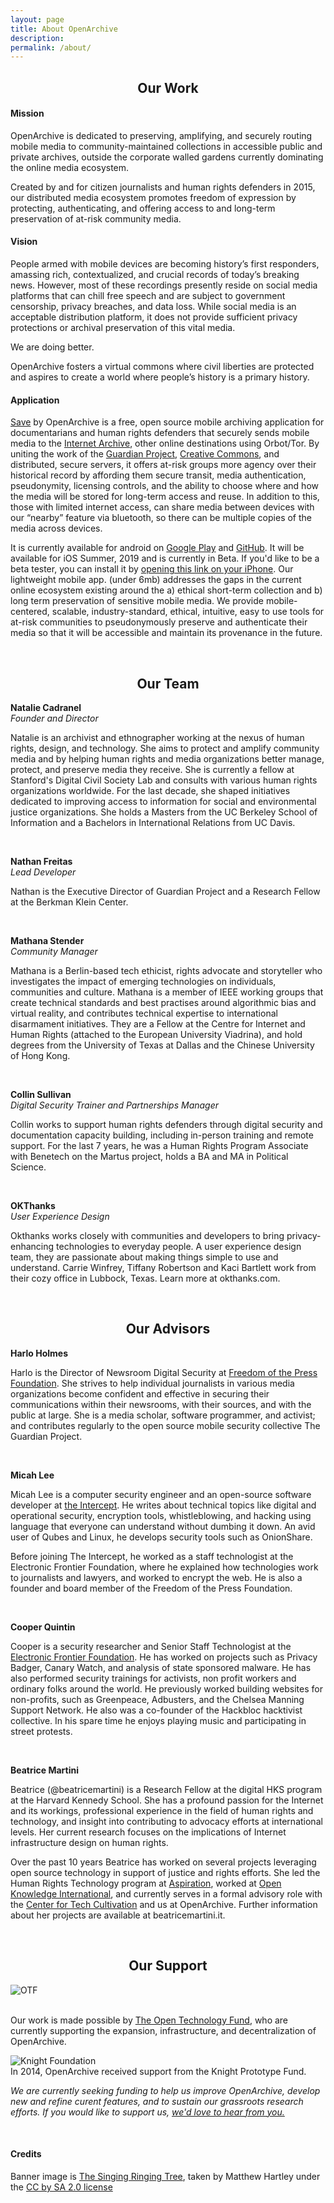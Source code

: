 ```yaml
---
layout: page
title: About OpenArchive
description:
permalink: /about/
---
```


<h2 style="text-align: center;">Our Work</h2>
<h4 class="textTeal">Mission</h4>
<p>OpenArchive is dedicated to preserving, amplifying, and securely routing mobile media to community-maintained collections in accessible public and private archives, outside the corporate walled gardens currently dominating the online media ecosystem.</p>
<p>Created by and for citizen journalists and human rights defenders in 2015, our distributed media ecosystem promotes freedom of expression by protecting, authenticating, and offering access to and long-term preservation of at-risk community media.</p>
<p>
  </p>

<h4 class="textTeal">Vision</h4>
<p>People armed with mobile devices are becoming history’s first responders, amassing rich, contextualized, and crucial records of today’s breaking news. However, most of these recordings presently reside on social media platforms that can chill free speech and are subject to government censorship, privacy breaches, and data loss. While social media is an acceptable distribution platform, it does not provide sufficient privacy protections or archival preservation of this vital media.</p>

<p>We are doing better.</p>

<p>OpenArchive fosters a virtual commons where civil liberties are protected and aspires to create a world where people’s history is a primary history.</p>

<p>
  </p>
<h4 class="textTeal">Application</h4>
<p><a target="_blank" href="https://open-archive.org/save/"> <span class="appName">Save</span></a> by OpenArchive is a free, open source mobile archiving application for documentarians and human rights defenders that securely sends mobile media to the <a href="https://archive.org/">Internet Archive</a>, other online destinations using Orbot/Tor. By uniting the work of the <a href="http://guardianproject.info/">Guardian Project</a>, <a href="https://creativecommons.org/">Creative Commons</a>, and distributed, secure servers, it offers at-risk groups more agency over their historical record by affording them secure transit, media authentication, pseudonymity, licensing controls, and the ability to choose where and how the media will be stored for long-term access and reuse. In addition to this, those with limited internet access, can share media between devices with our “nearby” feature via bluetooth, so there can be multiple copies of the media across devices.</p>
<p>It is currently available for android on <a href="http://bit.ly/29ewnaD">Google Play</a> and <a href="http://bit.ly/29jDPDo">GitHub</a>. It will be available for iOS Summer, 2019 and is currently in Beta. If you'd like to be a beta tester, you can install it by <a target="_blank" href="https://testflight.apple.com/join/ggJjJ6bF">opening this link on your iPhone</a>. Our lightweight mobile app. (under 6mb) addresses the gaps in the current online ecosystem existing around the a) ethical short-term collection and b) long term preservation of sensitive mobile media. We provide mobile-centered, scalable, industry-standard, ethical, intuitive, easy to use tools for at-risk communities to pseudonymously preserve and authenticate their media so that it will be accessible and maintain its provenance in the future.</p>
<br>
<h2 style="text-align: center;">Our Team</h2>
<p><b>Natalie Cadranel</b>
<br>
  <i>Founder and Director</i>
 <br>
<p>Natalie is an archivist and ethnographer working at the nexus of human rights, design, and technology. She aims to protect and amplify community media and by helping human rights and media organizations better manage, protect, and preserve media they receive. She is currently a fellow at Stanford's Digital Civil Society Lab and consults with various human rights organizations worldwide. For the last decade, she shaped initiatives dedicated to improving access to information for social and environmental justice organizations. She holds a Masters from the UC Berkeley School of Information and a Bachelors in International Relations from UC Davis.</p>
<br>
  <p>
    <b>Nathan Freitas</b>
  <br>
  <i>Lead Developer</i>
  <p>Nathan is the Executive Director of Guardian Project and a Research Fellow at the Berkman Klein Center.</p>
  </p>
  <br>
<p><b>Mathana Stender</b>
<br>
  <i>Community Manager</i>
  <br>
<p>Mathana is a Berlin-based tech ethicist, rights advocate and storyteller who investigates the impact of emerging technologies on individuals, communities and culture. Mathana is a member of IEEE working groups that create technical standards and best practises around algorithmic bias and virtual reality, and contributes technical expertise to international disarmament initiatives. They are a Fellow at the Centre for Internet and Human Rights (attached to the European University Viadrina), and hold degrees from the University of Texas at Dallas and the Chinese University of Hong Kong.</p>
<br>
<p><b>Collin Sullivan</b>
  <br>
   <i>Digital Security Trainer and Partnerships Manager</i>
<br>
  <p>Collin works to support human rights defenders through digital security and documentation capacity building, including in-person training and remote support. For the last 7 years, he was a Human Rights Program Associate with Benetech on the Martus project, holds a BA and MA in Political Science.</p>
  <br>
  <p><b>OKThanks</b>
  <br>
   <i>User Experience Design</i>
<br>
  <p>Okthanks works closely with communities and developers to bring privacy-enhancing technologies to everyday people. A user experience design team, they are passionate about making things simple to use and understand. Carrie Winfrey, Tiffany Robertson and Kaci Bartlett work from their cozy office in Lubbock, Texas. Learn more at okthanks.com.</p>
  <br>
  
  <h2 style="text-align: center;">Our Advisors</h2>
  <p><b>Harlo Holmes</b>
<br>
<p>Harlo is the Director of Newsroom Digital Security at <a href="https://freedom.press/">Freedom of the Press Foundation</a>. She strives to help individual journalists in various media organizations become confident and effective in securing their communications within their newsrooms, with their sources, and with the public at large. She is a media scholar, software programmer, and activist; and contributes regularly to the open source mobile security collective The Guardian Project.</p>
<br>
 <p><b>Micah Lee</b>
<br>
<p>Micah Lee is a computer security engineer and an open-source software developer at <a href="https://theintercept.com">the Intercept</a>. He writes about technical topics like digital and operational security, encryption tools, whistleblowing, and hacking using language that everyone can understand without dumbing it down. An avid user of Qubes and Linux, he develops security tools such as OnionShare.

Before joining The Intercept, he worked as a staff technologist at the Electronic Frontier Foundation, where he explained how technologies work to journalists and lawyers, and worked to encrypt the web. He is also a founder and board member of the Freedom of the Press Foundation.</p>
<br>
 <p><b>Cooper Quintin</b>
<br>

<p>Cooper is a security researcher and Senior Staff Technologist at the <a href="https://www.eff.org">Electronic Frontier Foundation</a>. He has worked on projects such as Privacy Badger, Canary Watch, and analysis of state sponsored malware. He has also performed security trainings for activists, non profit workers and ordinary folks around the world. He previously worked building websites for non-profits, such as Greenpeace, Adbusters, and the Chelsea Manning Support Network. He also was a co-founder of the Hackbloc hacktivist collective. In his spare time he enjoys playing music and participating in street protests. 
</p>
<br>
 <p><b>Beatrice Martini</b>
<br>

<p>Beatrice (@beatricemartini) is a Research Fellow at the digital HKS program at the Harvard Kennedy School. She has a profound passion for the Internet and its workings, professional experience in the field of human rights and technology, and insight into contributing to advocacy efforts at international levels. Her current research focuses on the implications of Internet infrastructure design on human rights.

Over the past 10 years Beatrice has worked on several projects leveraging open source technology in support of justice and rights efforts. She led the Human Rights Technology program at <a href="https://aspirationtech.org">Aspiration</a>, worked at  <a href="https://okfn.org">Open Knowledge International</a>, and currently serves in a formal advisory role with the <a href="https://techcultivation.org/Center">Center for Tech Cultivation</a> and us at OpenArchive. Further information about her projects are available at beatricemartini.it.</p>
<br>
  
<h2 style="text-align: center;">Our Support</h2>
<p><img src="{{ '/images/otrlogo300.png' | prepend: site.baseurl }}" alt="OTF" />
 <br>

<br>Our work is made possible by <a href="http://otf.rfa.org/">The Open Technology Fund</a>, who are currently supporting the expansion, infrastructure, and decentralization of OpenArchive.</p>
<p><img src="{{ '/images/knight-logo-300USE.jpeg' | prepend: site.baseurl }}" alt="Knight Foundation" />
<br>In 2014, OpenArchive received support from the Knight Prototype Fund.</p>
<p class="textTeal"><i>We are currently seeking funding to help us improve OpenArchive, develop new and refine curent features, and to sustain our grassroots research efforts. If you would like to support us, <a href="/contact">we'd love to hear from you.</a></i></p>

<br>
<h4 class="textTeal">Credits</h4>
<p>Banner image is <a href="https://www.flickr.com/photos/matthewhartley369/13391628763/">The Singing Ringing Tree</a>, taken by Matthew Hartley under the <a href="https://creativecommons.org/licenses/by-sa/2.0/#">CC by SA 2.0 license</a></p>
